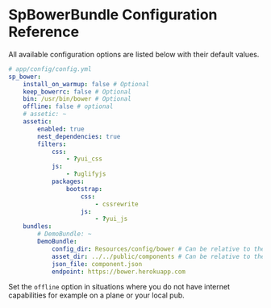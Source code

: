 SpBowerBundle Configuration Reference
=====================================

All available configuration options are listed below with their default values.

``` yaml
# app/config/config.yml
sp_bower:
    install_on_warmup: false # Optional
    keep_bowerrc: false # Optional
    bin: /usr/bin/bower # Optional
    offline: false # optional
    # assetic: ~
    assetic:
        enabled: true
        nest_dependencies: true
        filters:
            css:
                - ?yui_css
            js:
                - ?uglifyjs
            packages:
                bootstrap:
                    css:
                        - cssrewrite
                    js:
                        - ?yui_js
    bundles:
        # DemoBundle: ~
        DemoBundle:
            config_dir: Resources/config/bower # Can be relative to the bundles root directory, absolute or a bundle notation
            asset_dir: ../../public/components # Can be relative to the config_dir directory, absolute or a bundle notation
            json_file: component.json
            endpoint: https://bower.herokuapp.com
```


Set the `offline` option in situations where you do not have internet capabilities 
for example on a plane or your local pub.
